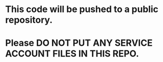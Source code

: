 # This code will be pushed to a public repository. 
# Please DO NOT PUT ANY SERVICE ACCOUNT FILES IN THIS REPO. 
